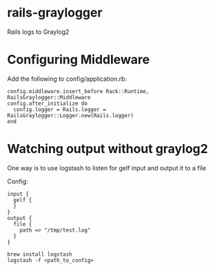 # rails-graylogger
Rails logs to Graylog2

# Configuring Middleware
Add the following to config/application.rb:

```
config.middleware.insert_before Rack::Runtime, RailsGraylogger::Middleware
config.after_initialize do
  config.logger = Rails.logger = RailsGraylogger::Logger.new(Rails.logger)
end
```

# Watching output without graylog2
One way is to use logstash to listen for gelf input and output it to a file

Config:

```
input {
  gelf {
  }
}
output {
  file {
    path => "/tmp/test.log"
  }
}
```

```
brew install logstash
logstash -f <path_to_config>
```
